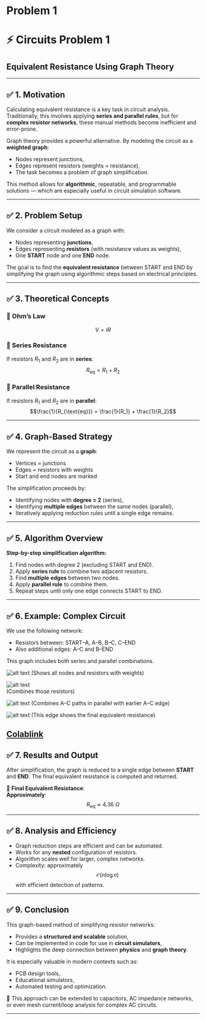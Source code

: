 # Problem 1

# ⚡ Circuits Problem 1  
## Equivalent Resistance Using Graph Theory  

---

## ✅ 1. Motivation  

Calculating equivalent resistance is a key task in circuit analysis. Traditionally, this involves applying **series and parallel rules**, but for **complex resistor networks**, these manual methods become inefficient and error-prone.

Graph theory provides a powerful alternative. By modeling the circuit as a **weighted graph**:

- Nodes represent junctions,
- Edges represent resistors (weights = resistance),
- The task becomes a problem of graph simplification.

This method allows for **algorithmic**, repeatable, and programmable solutions — which are especially useful in circuit simulation software.

---

## ✅ 2. Problem Setup  

We consider a circuit modeled as a graph with:

- Nodes representing **junctions**,
- Edges representing **resistors** (with resistance values as weights),
- One **START** node and one **END** node.

The goal is to find the **equivalent resistance** between START and END by simplifying the graph using algorithmic steps based on electrical principles.

---

## ✅ 3. Theoretical Concepts  

### 🔹 Ohm’s Law  
$$V = IR$$

### 🔹 Series Resistance  
If resistors $R_1$ and $R_2$ are in **series**:  
$$R_{\text{eq}} = R_1 + R_2$$

### 🔹 Parallel Resistance  
If resistors $R_1$ and $R_2$ are in **parallel**:  
$$\frac{1}{R_{\text{eq}}} = \frac{1}{R_1} + \frac{1}{R_2}$$

---

## ✅ 4. Graph-Based Strategy  

We represent the circuit as a **graph**:
- Vertices = junctions
- Edges = resistors with weights
- Start and end nodes are marked

The simplification proceeds by:
- Identifying nodes with **degree = 2** (series),
- Identifying **multiple edges** between the same nodes (parallel),
- Iteratively applying reduction rules until a single edge remains.

---

## ✅ 5. Algorithm Overview  

**Step-by-step simplification algorithm:**

1. Find nodes with degree 2 (excluding START and END).
2. Apply **series rule** to combine two adjacent resistors.
3. Find **multiple edges** between two nodes.
4. Apply **parallel rule** to combine them.
5. Repeat steps until only one edge connects START to END.

---

## ✅ 6. Example: Complex Circuit

We use the following network:

- Resistors between: START–A, A–B, B–C, C–END
- Also additional edges: A–C and B–END

This graph includes both series and parallel combinations.

![alt text](image.png) 
(Shows all nodes and resistors with weights)

![alt text](image-1.png)  
(Combines those resistors)

![alt text](image-2.png)
(Combines A–C paths in parallel with earlier A–C edge)

![alt text](image-3.png) 
(This edge shows the final equivalent resistance)

[Colablink](https://colab.research.google.com/drive/1Gnqf6nJ7SUzUnyfO8ePysKOdNfTIPay3?usp=sharing)
---

## ✅ 7. Results and Output  

After simplification, the graph is reduced to a single edge between **START** and **END**. The final equivalent resistance is computed and returned.

🧮 **Final Equivalent Resistance**:  
**Approximately**: $$R_{\text{eq}} \approx 4.36\ \Omega$$

---

## ✅ 8. Analysis and Efficiency  

- Graph reduction steps are efficient and can be automated.
- Works for any **nested** configuration of resistors.
- Algorithm scales well for larger, complex networks.
- Complexity: approximately $$\mathcal{O}(n \log n)$$ with efficient detection of patterns.

---

## ✅ 9. Conclusion  

This graph-based method of simplifying resistor networks:

- Provides a **structured and scalable** solution,
- Can be implemented in code for use in **circuit simulators**,
- Highlights the deep connection between **physics** and **graph theory**.

It is especially valuable in modern contexts such as:
- PCB design tools,
- Educational simulators,
- Automated testing and optimization.

📌 This approach can be extended to capacitors, AC impedance networks, or even mesh current/loop analysis for complex AC circuits.

---


